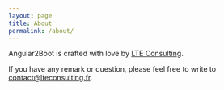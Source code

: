 ```yaml
---
layout: page
title: About
permalink: /about/
---
```

Angular2Boot is crafted with love by [LTE Consulting](http://lteconsulting.fr).

If you have any remark or question, please feel free to write to [contact@lteconsulting.fr](mailto:contact@lteconsulting.fr).
